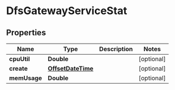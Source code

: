 # DfsGatewayServiceStat

## Properties
Name | Type | Description | Notes
------------ | ------------- | ------------- | -------------
**cpuUtil** | **Double** |  |  [optional]
**create** | [**OffsetDateTime**](OffsetDateTime.md) |  |  [optional]
**memUsage** | **Double** |  |  [optional]
